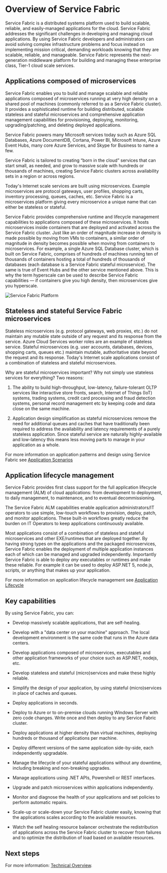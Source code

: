 <properties 
   pageTitle="Overview of Service Fabric" 
   description="An overview of Service Fabric where applications are composed of microservices. Service Fabric is a distributed systems platform used to build scalable, reliable, and easily-managed applications for the cloud" 
   services="service-fabric" 
   documentationCenter=".net" 
   authors="msfussell" 
   manager="timlt" 
   editor="masnider"/>

<tags
   ms.service="service-fabric"
   ms.devlang="dotnet"
   ms.topic="article"
   ms.tgt_pltfrm="NA"
   ms.workload="NA" 
   ms.date="08/25/2015"
   ms.author="mfussell"/>

# Overview of Service Fabric
Service Fabric is a distributed systems platform used to build scalable, reliable, and easily-managed applications for the cloud. Service Fabric addresses the significant challenges in developing and managing cloud applications. By using Service Fabric developers and administrators can avoid solving complex infrastructure problems and focus instead on implementing mission critical, demanding workloads knowing that they are scalable, reliable, and manageable. Service Fabric represents the next-generation middleware platform for building and managing these enterprise class, Tier-1 cloud scale services.

## Applications composed of microservices ##
Service Fabric enables you to build and manage scalable and reliable applications composed of microservices running at very high density on a shared pool of machines (commonly referred to as a Service Fabric cluster).  It provides a sophisticated runtime for building distributed, scalable stateless and stateful microservices and comprehensive application management capabilities for provisioning, deploying, monitoring, upgrading/patching, and deleting deployed applications. 

Service Fabric powers many Microsoft services today such as Azure SQL Databases, Azure DocumentDB, Cortana, Power BI, Microsoft Intune, Azure Event Hubs, many core Azure Services, and Skype for Business to name a few.

Service Fabric is tailored to creating “born in the cloud” services that can start small, as needed, and grow to massive scale with hundreds or thousands of machines, creating Service Fabric clusters across availability sets in a region or across regions.

Today's Internet scale services are built using microservices. Example microservices are protocol gateways, user profiles, shopping carts, inventory processing, queues, caches, etc. Service Fabric is a microservices platform giving every microservice a unique name that can either be stateless or stateful. 

Service Fabric provides comprehensive runtime and lifecycle management capabilities to applications composed of these microservices. It hosts microservices inside containers that are deployed and activated across the Service Fabric cluster. Just like an order of magnitude increase in density is made possible by moving from VMs to containers, a similar order of magnitude in density becomes possible when moving from containers to microservices. For example, a single Azure SQL Database cluster, which is built on Service Fabric, comprises of hundreds of machines running ten of thousands of containers hosting a total of hundreds of thousands of databases (each database is a Service Fabric stateful microservice). The same is true of Event Hubs and the other service mentioned above. This is why the term hyperscale can be used to describe Service Fabric capabilities — if containers give you high density, then microservices give you hyperscale. 

![Service Fabric Platform][Image1]

## Stateless and stateful Service Fabric microservices

Stateless microservices (e.g. protocol gateways, web proxies, etc.) do not maintain any mutable state outside of any request and its response from the service. Azure Cloud Services worker roles are an example of stateless service. Stateful microservices (e.g. user accounts, databases, devices, shopping carts, queues etc.) maintain mutable, authoritative state beyond the request and its response. Today's Internet scale applications consist of a combination of stateless and stateful microservices.
 
Why are stateful microservices important? Why not simply use stateless services for everything? Two reasons:

1) The ability to build high-throughput, low-latency, failure-tolerant OLTP services like interactive store fronts, search, Internet of Things (IoT) systems, trading systems, credit card processing and fraud detection systems, personal record management etc by keeping code and data close on the same machine.

2) Application design simplification as stateful microservices remove the need for additional queues and caches that have traditionally been required to address the availability and latency requirements of a purely stateless application. Since stateful service are naturally highly-available and low-latency this means less moving parts to manage in your application as a whole. 

For more information on application patterns and design using Service Fabric see [Application Scenarios](../service-fabric-application-scenarios)

## Application lifecycle management
Service Fabric provides first class support for the full application lifecycle management (ALM) of cloud applications: from development to deployment, to daily management, to maintenance, and to eventual decommissioning.

The Service Fabric ALM capabilities enable application administrators/IT operators to use simple, low-touch workflows to provision, deploy, patch, and monitor applications. These built-in workflows greatly reduce the burden on IT Operators to keep applications continuously available. 

Most applications consist of a combination of stateless and stateful microservices and other EXE/runtimes that are deployed together. By having strong types on the applications and the packaged microservices, Service Fabric enables the deployment of multiple application instances each of which can be managed and upgraded independently. Importantly Service Fabric is able to deploy *any* executables or runtimes and make these reliable. For example it can be used to deploy ASP.NET 5, node.js, scripts, or anything that makes up your application. 
  
For more information on application lifecycle management see [Application Lifecycle](../service-fabric-application-lifecycle)

## Key capabilities
By using Service Fabric, you can:

- Develop massively scalable applications, that are self-healing.

- Develop with a "data center on your machine" approach. The local development environment is the same code that runs in the Azure data centers.
 
- Develop applications composed of microservices, executables and other application frameworks of your choice such as ASP.NET, nodejs, etc.

- Develop stateless and stateful (micro)services and make these highly reliable.

- Simplify the design of your application, by using stateful (micro)services in place of caches and queues.
 
- Deploy applications in seconds.

- Deploy to Azure or to on-premise clouds running Windows Server with zero code changes. Write once and then deploy to any Service Fabric cluster.

- Deploy applications at higher density than virtual machines, deploying hundreds or thousand of applications per machine. 

- Deploy different versions of the same application side-by-side, each independently upgradable.
 
- Manage the lifecycle of your stateful applications without any downtime, including breaking and non-breaking upgrades.

- Manage applications using .NET APIs, Powershell or REST interfaces.
 
- Upgrade and patch microservices within applications independently.

- Monitor and diagnose the health of your applications and set policies to perform automatic repairs.

- Scale-up or scale-down your Service Fabric cluster easily, knowing that the applications scales according to the available resources.

- Watch the self healing resource balancer orchestrate the redistribution of applications across the Service Fabric cluster to recover from failures and to optimize the distribution of load based on available resources.

<!--Every topic should have next steps and links to the next logical set of content to keep the customer engaged-->
## Next steps

For more information: [Technical Overview](../service-fabric-technical-overview). 

[Image1]: media/service-fabric-overview/Service-Fabric-Overview.png

 